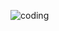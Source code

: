 ![coding](https://github.com/AbayIbrayev/abayibrayev/assets/52425337/34a2ff7b-c397-4cfa-817f-f2543069e35a)
